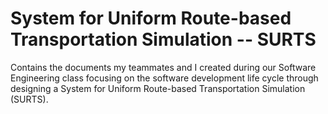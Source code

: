 # System for Uniform Route-based Transportation Simulation -- SURTS
Contains the documents my teammates and I created during our Software Engineering class focusing on the software development life cycle through designing a System for Uniform Route-based Transportation Simulation (SURTS).
